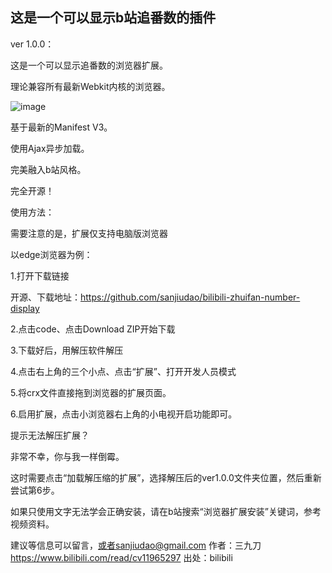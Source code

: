<h2>这是一个可以显示b站追番数的插件</h2>
ver 1.0.0：

这是一个可以显示追番数的浏览器扩展。

理论兼容所有最新Webkit内核的浏览器。

![image](https://i0.hdslb.com/bfs/article/057f20a32df987bbebd9b6dcc51c8c0f14428af2.png)


基于最新的Manifest V3。

使用Ajax异步加载。

完美融入b站风格。

完全开源！



使用方法：

需要注意的是，扩展仅支持电脑版浏览器



以edge浏览器为例：

1.打开下载链接

开源、下载地址：https://github.com/sanjiudao/bilibili-zhuifan-number-display

2.点击code、点击Download ZIP开始下载

3.下载好后，用解压软件解压

4.点击右上角的三个小点、点击“扩展”、打开开发人员模式

5.将crx文件直接拖到浏览器的扩展页面。

6.启用扩展，点击小浏览器右上角的小电视开启功能即可。



提示无法解压扩展？

非常不幸，你与我一样倒霉。

这时需要点击“加载解压缩的扩展”，选择解压后的ver1.0.0文件夹位置，然后重新尝试第6步。



如果只使用文字无法学会正确安装，请在b站搜索“浏览器扩展安装”关键词，参考视频资料。



建议等信息可以留言，或者sanjiudao@gmail.com 作者：三九刀 https://www.bilibili.com/read/cv11965297 出处：bilibili
